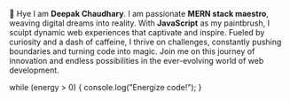 👋 Hye I am <b>Deepak Chaudhary</b>. I am passionate <b>MERN stack maestro</b>, weaving digital dreams into reality. With <b>JavaScript</b> as my paintbrush, I sculpt dynamic web experiences that captivate and inspire. Fueled by curiosity and a dash of caffeine, I thrive on challenges, constantly pushing boundaries and turning code into magic. Join me on this journey of innovation and endless possibilities in the ever-evolving world of web development.

  while (energy > 0) {
    console.log("Energize code!"); 
  }

